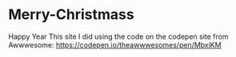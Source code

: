 # Merry-Christmass
Happy Year
This site I did using the code on the codepen site from Awwwesome: https://codepen.io/theawwwesomes/pen/MbxjKM
